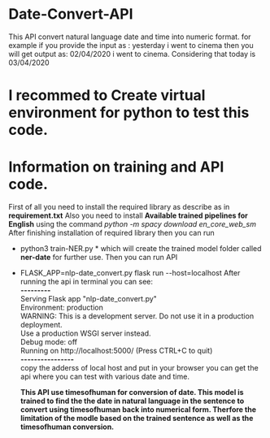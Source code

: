 # Date-Convert-API
This API convert natural language date and time into numeric format.
for example if you provide the input as :
yesterday i went to cinema then you will get output as:
02/04/2020 i went to cinema. Considering that today is 03/04/2020

# I recommed to Create virtual environment for python to test this code.
# Information on training and API code.
First of all you need to install the required library as describe as in **requirement.txt**
Also you need to install **Available trained pipelines for English** using the command *python -m spacy download en_core_web_sm*
After finishing installation of required library then you can run<br/>
* python3 train-NER.py * which will create the trained model folder called **ner-date** for further use.
Then you can run API
* FLASK_APP=nlp-date_convert.py flask run --host=localhost 
After running the api in terminal you can see:<br/>
**---------**<br/>
 Serving Flask app "nlp-date_convert.py"<br/>
 Environment: production<br/>
   WARNING: This is a development server. Do not use it in a production deployment.<br/>
   Use a production WSGI server instead.<br/>
  Debug mode: off<br/>
  Running on http://localhost:5000/ (Press CTRL+C to quit)<br/>
  **----------------**<br/>
  copy the adderss of local host and put in your browser you can get the api where you can test with various date and time.<br/>
  
  **This API use timesofhuman for conversion of date. This model is trained to find the the date in natural language in the sentence to convert using timesofhuman back into numerical form. Therfore the limitation of the modle based on the trained sentence as well as the timesofhuman conversion.**
  
